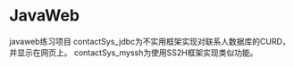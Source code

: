 # JavaWeb
javaweb练习项目
contactSys_jdbc为不实用框架实现对联系人数据库的CURD，并显示在网页上。
contactSys_myssh为使用SS2H框架实现类似功能。
